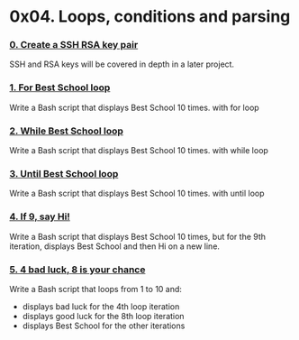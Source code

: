 # 0x04. Loops, conditions and parsing

### [0. Create a SSH RSA key pair](./0-RSA_public_key.pub)
SSH and RSA keys will be covered in depth in a later project.

### [1. For Best School loop](./1-for_best_school)
Write a Bash script that displays Best School 10 times.
with for loop


### [2. While Best School loop](./2-while_best_school)
Write a Bash script that displays Best School 10 times.
with while loop


### [3. Until Best School loop](./3-until_best_school)
Write a Bash script that displays Best School 10 times.
with until loop

### [4. If 9, say Hi!](./4-if_9_say_hi)
Write a Bash script that displays Best School 10 times, but for the 9th iteration, 
displays Best School and then Hi on a new line.

### [5. 4 bad luck, 8 is your chance](./5-4_bad_luck_8_is_your_chance)
Write a Bash script that loops from 1 to 10 and:

* displays bad luck for the 4th loop iteration
* displays good luck for the 8th loop iteration
* displays Best School for the other iterations

